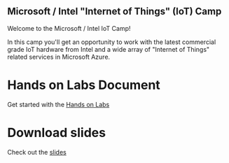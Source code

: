 Microsoft / Intel "Internet of Things" (IoT) Camp
---

Welcome to the Microsoft / Intel IoT Camp!

In this camp you'll get an opportunity to work with the latest commercial grade IoT hardware from Intel and a wide array of "Internet of Things" related services in Microsoft Azure. 

# Hands on Labs Document
Get started with the [Hands on Labs](HOLs)

# Download slides
Check out the [slides](Slides) 

